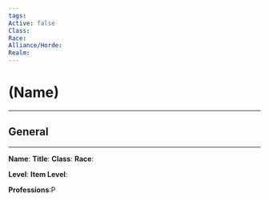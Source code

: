 ```yaml
---
tags: 
Active: false
Class: 
Race: 
Alliance/Horde: 
Realm:
---
```

# (Name)
---
## General
---
**Name**:
**Title**:
**Class**:
**Race**:

**Level**:
**Item Level**:

**Professions**:P



